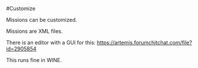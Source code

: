 #Customize

Missions can be customized.

Missions are XML files.

There is an editor with a GUI for this: https://artemis.forumchitchat.com/file?id=2905854

This runs fine in WINE.
